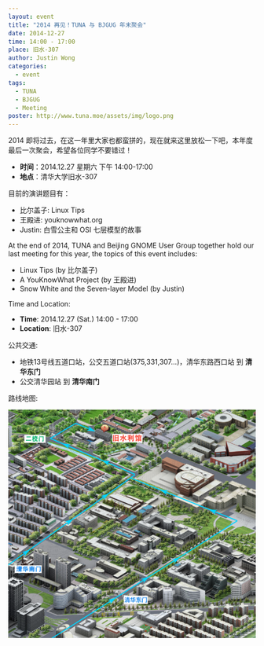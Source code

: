 ```yaml
---
layout: event
title: "2014 再见！TUNA 与 BJGUG 年末聚会"
date: 2014-12-27
time: 14:00 - 17:00
place: 旧水-307
author: Justin Wong
categories:
  - event
tags:
  - TUNA
  - BJGUG
  - Meeting
poster: http://www.tuna.moe/assets/img/logo.png
---
```


2014 即将过去，在这一年里大家也都蛮拼的，现在就来这里放松一下吧，本年度最后一次聚会，希望各位同学不要错过！

* **时间**：2014.12.27 星期六 下午 14:00-17:00
* **地点**：清华大学旧水-307

目前的演讲题目有：

- 比尔盖子: Linux Tips
- 王殿进: youknowwhat.org
- Justin: 白雪公主和 OSI 七层模型的故事

<!-- more -->

At the end of 2014, TUNA and Beijing GNOME User Group together hold our last meeting for this year, the topics
of this event includes:

* Linux Tips (by 比尔盖子)
* A YouKnowWhat Project (by 王殿进)
* Snow White and the Seven-layer Model (by Justin)

Time and Location:

- **Time**: 2014.12.27 (Sat.) 14:00 - 17:00
- **Location**: 旧水-307

公共交通:

- 地铁13号线五道口站，公交五道口站(375,331,307...)，清华东路西口站 到 **清华东门**
- 公交清华园站 到 **清华南门**

路线地图:

![](/assets/img/events/jiushui-map.png)


